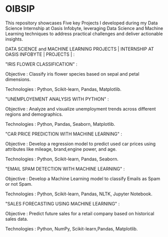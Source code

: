 # OIBSIP
This repository showcases Five key Projects I developed during my Data Science Internship at Oasis Infobyte, leveraging Data Science and Machine Learning techniques to address practical challenges and deliver actionable insights.

DATA SCIENCE and MACHINE LEARNING PROJECTS | INTERNSHIP AT OASIS INFOBYTE | PROJECTS | :

"IRIS FLOWER CLASSIFICATION" :

Objective : Classify iris flower species based on sepal and petal dimensions.

Technologies : Python, Scikit-learn, Pandas, Matplotlib.

"UNEMPLOYEMENT ANALYSIS WITH PYTHON" :

Objective : Analyze and visualize unemployment trends across different regions and demographics.

Technologies : Python, Pandas, Seaborn, Matplotlib.

"CAR PRICE PREDICTION WITH MACHINE LEARNING" :

Objective : Develop a regression model to predict used car prices using attributes like mileage, brand,engine power, and age.

Technologies : Python, Scikit-learn, Pandas, Seaborn.

"EMAIL SPAM DETECTION WITH MACHINE LEARNING" :

Objective : Develop a Machine Learning model to classify Emails as Spam or not Spam.

Technologies : Python, Scikit-learn, Pandas, NLTK, Jupyter Notebook.

"SALES FORECASTING USING MACHINE LEARNING" :

Objective : Predict future sales for a retail company based on historical sales data.

Technologies : Python, NumPy, Scikit-learn,Pandas, Matplotlib.
